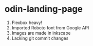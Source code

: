 # odin-landing-page
1. Flexbox heavy!
2. Imported Roboto font from Google API
3. Images are made in inkscape
4. Lacking git commit changes